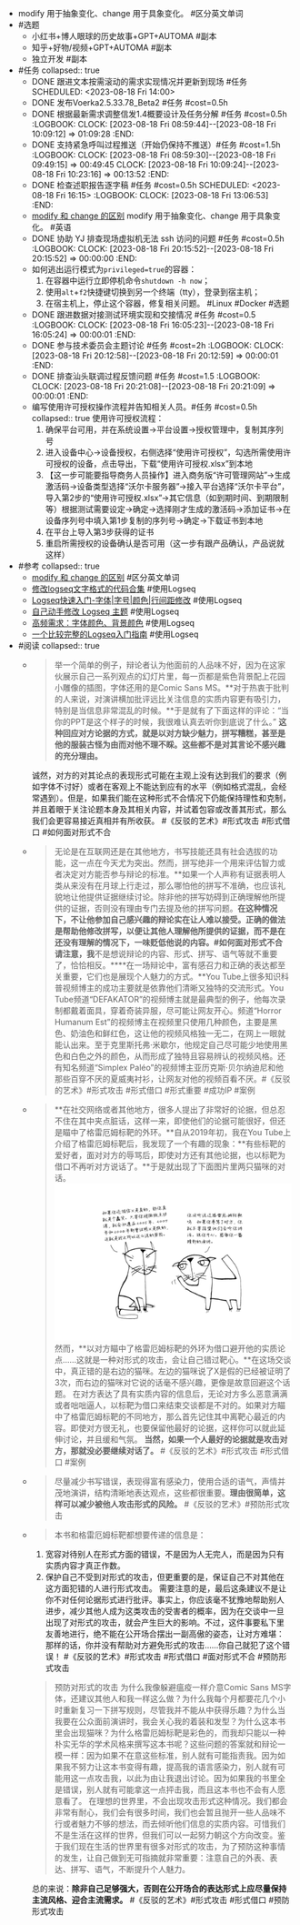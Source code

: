 - modify 用于抽象变化、change 用于具象变化。 #区分英文单词
- #选题
	- 小红书+博人眼球的历史故事+GPT+AUTOMA #副本
	- 知乎+好物/视频+GPT+AUTOMA #副本
	- 独立开发 #副本
- #任务
  collapsed:: true
	- DONE 跟进文本按需滚动的需求实现情况并更新到现场 #任务
	  SCHEDULED: <2023-08-18 Fri 14:00>
	- DONE 发布Voerka2.5.33.78_Beta2 #任务 #cost=0.5h
	- DONE 根据最新需求调整信发1.4概要设计及任务分解 #任务 #cost=0.5h
	  :LOGBOOK:
	  CLOCK: [2023-08-18 Fri 08:59:44]--[2023-08-18 Fri 10:09:12] =>  01:09:28
	  :END:
	- DONE 支持紧急呼叫过程推送（开始仍保持不推送）#任务 #cost=1.5h
	  :LOGBOOK:
	  CLOCK: [2023-08-18 Fri 08:59:30]--[2023-08-18 Fri 09:49:15] =>  00:49:45
	  CLOCK: [2023-08-18 Fri 10:09:24]--[2023-08-18 Fri 10:23:16] =>  00:13:52
	  :END:
	- DONE 检查述职报告逐字稿 #任务 #cost=0.5h 
	  SCHEDULED: <2023-08-18 Fri 16:15>
	  :LOGBOOK:
	  CLOCK: [2023-08-18 Fri 13:06:53]
	  :END:
	- [modify 和 change 的区别](http://www.differencebetween.net/language/words-language/difference-between-modify-and-change/) modify 用于抽象变化、change 用于具象变化。 #英语
	- DONE 协助 YJ 排查现场虚拟机无法 ssh 访问的问题 #任务 #cost=0.5h
	  :LOGBOOK:
	  CLOCK: [2023-08-18 Fri 20:15:52]--[2023-08-18 Fri 20:15:52] =>  00:00:00
	  :END:
	- 如何逃出运行模式为`privileged=true`的容器：
	  1. 在容器中运行立即停机命令`shutdown -h now`；
	  2. 使用`alt`+`f2`快捷键切换到另一个终端（tty），登录到宿主机；
	  3. 在宿主机上，停止这个容器，修复相关问题。
	  #Linux #Docker #选题
	- DONE 跟进数据对接测试环境实现和交接情况 #任务 #cost=0.5
	  :LOGBOOK:
	  CLOCK: [2023-08-18 Fri 16:05:23]--[2023-08-18 Fri 16:05:24] =>  00:00:01
	  :END:
	- DONE 参与技术委员会主题讨论 #任务 #cost=2h
	  :LOGBOOK:
	  CLOCK: [2023-08-18 Fri 20:12:58]--[2023-08-18 Fri 20:12:59] =>  00:00:01
	  :END:
	- DONE 排查汕头联调过程反馈问题 #任务 #cost=1.5
	  :LOGBOOK:
	  CLOCK: [2023-08-18 Fri 20:21:08]--[2023-08-18 Fri 20:21:09] =>  00:00:01
	  :END:
	- 编写使用许可授权操作流程并告知相关人员。#任务 #cost=0.5h 
	  collapsed:: true
	  使用许可授权流程：
	  1. 确保平台可用，并在系统设置→平台设置→授权管理中，复制其序列号
	  2. 进入设备中心→设备授权，右侧选择“使用许可授权”，勾选所需使用许可授权的设备，点击导出，下载“使用许可授权.xlsx”到本地
	  3. 【这一步可能要指导商务人员操作】进入商务版“许可管理网站”→生成激活码→设备类型选择“沃尔卡服务器”→接入平台选择“沃尔卡平台”，导入第2步的“使用许可授权.xlsx”→其它信息（如到期时间、到期限制等）根据测试需要设定→确定→选择刚才生成的激活码→添加证书→在设备序列号中填入第1步复制的序列号→确定→下载证书到本地
	  4. 在平台上导入第3步获得的证书
	  5. 重启所需授权的设备确认是否可用（这一步有跟产品确认，产品说就这样）
- #参考
  collapsed:: true
	- [modify 和 change 的区别](http://www.differencebetween.net/language/words-language/difference-between-modify-and-change/) #区分英文单词
	- [修改logseq文字格式的代码合集](https://www.bilibili.com/read/cv15103422/)
	   #使用Logseq
	- [Logseq快速入门-字体|字号|颜色|行间距修改](https://zhuanlan.zhihu.com/p/463188749)
	   #使用Logseq
	- [自己动手修改 Logseq 主题](https://cloudlet.info/2022/modify-logseq-theme-by-yourself)
	   #使用Logseq
	- [高频需求：字体颜色、背景颜色](https://cn.logseq.com/t/topic/206)
	   #使用Logseq
	- [一个比较完整的Logseq入门指南](https://www.heithon.fun/%E5%AE%9E%E7%94%A8%E5%B7%A5%E5%85%B7/Logseq%E5%85%A5%E9%97%A8/)
	  #使用Logseq
- #阅读
  collapsed:: true
	- >举一个简单的例子，辩论者认为他面前的人品味不好，因为在这家伙展示自己一系列观点的幻灯片里，每一页都是紫色背景配上花园小雕像的插图，字体还用的是Comic Sans MS。**对于热衷于批判的人来说，对演讲横加批评远比关注信息的实质内容更有吸引力，特别是当信息非常混乱的时候。**于是就有了下面这样的评论：“当你的PPT是这个样子的时候，我很难认真去听你到底说了什么。”
	  **这种回应对方论据的方式，就是以对方缺少魅力，拼写糟糕，甚至是他的服装古怪为由而对他不理不睬。这些都不是对其言论不感兴趣的充分理由。**
	  
	  诚然，对方的对其论点的表现形式可能在主观上没有达到我们的要求（例如字体不讨好）或者在客观上不能达到应有的水平（例如格式混乱，会经常遇到）。但是，如果我们能在这种形式不合情况下仍能保持理性和克制，并且着眼于关注论题本身及其相关内容，并试着包容或改善其形式，那么我们会更容易接近真相并有所收获。
	  #《反驳的艺术》#形式攻击 #形式借口 #如何面对形式不合
	- >无论是在互联网还是在其他地方，书写技能还具有社会选拔的功能，这一点在今天尤为突出。然而，拼写绝非一个用来评估智力或者决定对方能否参与辩论的标准。**如果一个人声称有证据表明人类从来没有在月球上行走过，那么哪怕他的拼写不准确，也应该礼貌地让他提供证据继续讨论。除非他的拼写妨碍到正确理解他所提供的证据，否则没有理由专门去提及他的拼写问题。**在这种情况下，不让他参加自己感兴趣的辩论实在让人难以接受。**正确的做法是帮助他修改拼写，以便让其他人理解他所提供的证据，而不是在还没有理解的情况下，一味贬低他说的内容。**#如何面对形式不合
	  请注意，我**不是想说辩论的内容、形式、拼写、语气等就不重要了，恰恰相反。****在一场辩论中，富有感召力和正确的表达都至关重要，它们也是展现个人魅力的方式。**You Tube上很多知识科普视频博主的成功主要就是依靠他们清晰又独特的交流形式。You Tube频道“DEFAKATOR”的视频博主就是最典型的例子，他每次录制都戴着面具，穿着奇装异服，尽可能让网友开心。频道“Horror Humanum Est”的视频博主在视频里只使用几种颜色，主要是黑色、奶油色和鲜红色，这让他的视频风格独一无二，在网上一眼就能认出来。至于克里斯托弗·米歇尔，他规定自己尽可能少地使用黑色和白色之外的颜色，从而形成了独特且容易辨认的视频风格。还有知名频道“Simplex Paléo”的视频博主亚历克斯·贝尔纳迪尼和他那些百穿不厌的夏威夷衬衫，让网友对他的视频百看不厌。#《反驳的艺术》#形式攻击 #形式借口 #形式重要 #成功IP #案例
	- >**在社交网络或者其他地方，很多人提出了非常好的论据，但总忍不住在其中夹点脏话，这样一来，即使他们的论据可能很好，但还是瞄中了格雷厄姆标靶的外环。**自从2019年初，我在You Tube上介绍了格雷厄姆标靶后，我发现了一个有趣的现象：**有些标靶的爱好者，面对对方的辱骂后，即使对方还有其他论据，也以标靶为借口不再听对方说话了。**于是就出现了下面图片里两只猫咪的对话。
	  ![得到App_2023-08-18_23-02-43.png](../assets/得到App_2023-08-18_23-02-43_1692370988681_0.png) 
	  然而，**以对方瞄中了格雷厄姆标靶的外环为借口避开他的实质论点……这就是一种对形式的攻击，会让自己错过靶心。**在这场交谈中，真正错的是右边的猫咪。左边的猫咪说了X是假的已经被证明了3次，而右边的猫咪对它说的话毫不感兴趣，更像是故意回避这个话题。
	  在对方表达了具有实质内容的信息后，无论对方多么恶意满满或者咄咄逼人，以标靶为借口来结束交谈都是不对的。如果对方瞄中了格雷厄姆标靶的不同地方，那么首先记住其中离靶心最近的内容。即使对方很无礼，也要保留他最好的论据，这样你可以就此延伸讨论，并且缓和气氛。
	  **当然，如果一个人最好的论据就是攻击对方，那就没必要继续对话了。**
	  #《反驳的艺术》#形式攻击 #形式借口 #案例
	- >尽量减少书写错误，表现得富有感染力，使用合适的语气，声情并茂地演讲，结构清晰地表达观点，这些都很重要。**理由很简单，这样可以减少被他人攻击形式的风险。** #《反驳的艺术》#预防形式攻击
	- >本书和格雷厄姆标靶都想要传递的信息是：
	  1. 宽容对待别人在形式方面的错误，不是因为人无完人，而是因为只有实质内容才真正作数。
	  2. 保护自己不受到对形式的攻击，但更重要的是，保证自己不对其他在这方面犯错的人进行形式攻击。
	  需要注意的是，最后这条建议不是让你不对任何论据形式进行批评。事实上，你应该毫不犹豫地帮助别人进步，减少其他人成为这类攻击的受害者的概率，因为在交谈中一旦出现了对形式的攻击，就会产生巨大的影响。不过，这件事要私下里友善地进行，绝不能在公开场合摆出一副高傲的姿态，让对方难堪：那样的话，你并没有帮助对方避免形式的攻击……你自己就犯了这个错误！
	  #《反驳的艺术》#形式攻击 #形式借口 #面对形式不合 #预防形式攻击
	  >预防对形式的攻击
	  为什么我像躲避瘟疫一样介意Comic Sans MS字体，还建议其他人和我一样这么做？为什么我每个月都要花几个小时重新复习一下拼写规则，尽管我并不能从中获得乐趣？为什么当我要在公众面前演讲时，我会关心我的着装和发型？为什么这本书里会出现猫咪？为什么格雷厄姆标靶是彩色的，而我却只能以一种朴实无华的学术风格来撰写这本书呢？这些问题的答案就和辩论一模一样：因为如果不在意这些标准，别人就有可能指责我。因为如果我不努力让这本书变得有趣，提高我的语言感染力，别人就有可能用这一点攻击我，以此为由让我退出讨论。因为如果我的书里全是错误，别人就有可能拿这一点抨击我，而且这本书也不会有人愿意看了。
	  在理想的世界里，不会出现攻击形式这种情况。我们都会非常有耐心，我们会有很多时间，我们也会暂且抛开一些人品味不行或者魅力不够的想法，而去倾听他们信息的实质内容。可惜我们不是生活在这样的世界，但我们可以一起努力朝这个方向改变。鉴于我们现在生活的世界里有很多对形式的攻击，为了预防这种事情的发生，让自己做到无可指摘就非常重要：注意自己的外表、表达、拼写、语气，不断提升个人魅力。
	  
	  总的来说：**除非自己足够强大，否则在公开场合的表达形式上应尽量保持主流风格、迎合主流需求。**
	  #《反驳的艺术》#形式攻击 #形式借口 #预防形式攻击